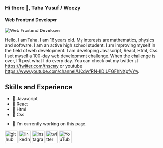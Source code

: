 ### Hi there 👋, Taha Yusuf / Weezy
#### Web Frontend Developer 
![Web Frontend Developer ](https://pbs.twimg.com/profile_banners/1294259909333319680/1624817650/600x200)

Hello, I am Taha. I am 16 years old. My interests are mathematics, physics and software. I am an active high school student. I am improving myself in the field of web development. I am developing Javascript, React, Html, Css. I set myself a 100-day web development challenge. When the challenge is over, I'll post what I do every day. You can check out my twitter at https://twitter.com/thscmy or youtube https://www.youtube.com/channel/UCdwfRN-IlDIUFGFhNXpfyYw.

## Skills and Experience
* 📱 Javascript
* 📱 React
* 📱 Html
* 📱 Css


- 🔭 I’m currently working on this page. 


[<img src='https://cdn.jsdelivr.net/npm/simple-icons@3.0.1/icons/github.svg' alt='github' height='40'>](https://github.com/tahayusuf-dev)  [<img src='https://cdn.jsdelivr.net/npm/simple-icons@3.0.1/icons/linkedin.svg' alt='linkedin' height='40'>](https://www.linkedin.com/in/Hymana-undefined/)  [<img src='https://cdn.jsdelivr.net/npm/simple-icons@3.0.1/icons/instagram.svg' alt='instagram' height='40'>](https://www.instagram.com/sacmaci.taha/)  [<img src='https://cdn.jsdelivr.net/npm/simple-icons@3.0.1/icons/twitter.svg' alt='twitter' height='40'>](https://twitter.com/thscmy)  [<img src='https://cdn.jsdelivr.net/npm/simple-icons@3.0.1/icons/youtube.svg' alt='YouTube' height='40'>](https://www.youtube.com/channel/Hymana)  

